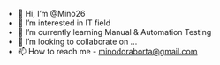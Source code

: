 - 👋 Hi, I’m @Mino26
- 👀 I’m interested in IT field
- 🌱 I’m currently learning Manual & Automation Testing
- 💞️ I’m looking to collaborate on ...
- 📫 How to reach me - minodoraborta@gmail.com

<!---
Mino26/Mino26 is a ✨ special ✨ repository because its `README.md` (this file) appears on your GitHub profile.
You can click the Preview link to take a look at your changes.
--->
